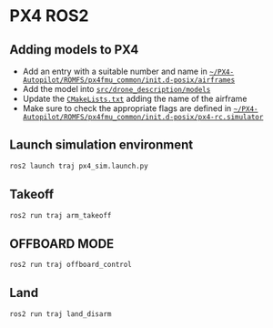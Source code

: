 # PX4 ROS2

## Adding models to PX4 

- Add an entry with a suitable number and name in [`~/PX4-Autopilot/ROMFS/px4fmu_common/init.d-posix/airframes`](../../../PX4-Autopilot/ROMFS/px4fmu_common/init.d-posix/airframes/)
- Add the model into [`src/drone_description/models`](src/drone_description/models/)
- Update the [`CMakeLists.txt`](../../../PX4-Autopilot/ROMFS/px4fmu_common/init.d-posix/airframes/CMakeLists.txt) adding the name of the airframe
- Make sure to check the appropriate flags are defined in [`~/PX4-Autopilot/ROMFS/px4fmu_common/init.d-posix/px4-rc.simulator`](../../../PX4-Autopilot/ROMFS/px4fmu_common/init.d-posix/px4-rc.simulator)


## Launch simulation environment

```bash
ros2 launch traj px4_sim.launch.py
```

## Takeoff

```bash
ros2 run traj arm_takeoff
```

## OFFBOARD MODE

```bash
ros2 run traj offboard_control
```

## Land

```bash
ros2 run traj land_disarm
```